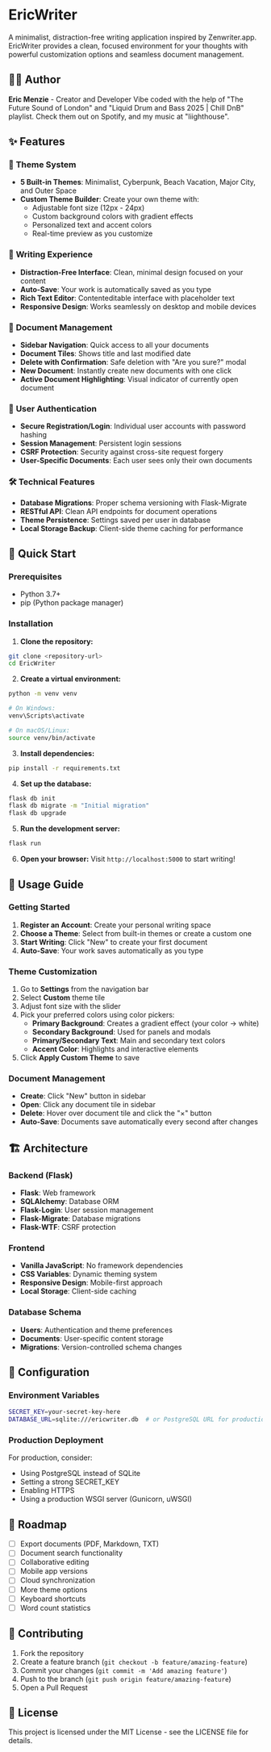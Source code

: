 # EricWriter

A minimalist, distraction-free writing application inspired by Zenwriter.app. EricWriter provides a clean, focused environment for your thoughts with powerful customization options and seamless document management.

## 👨‍💻 Author

**Eric Menzie** - Creator and Developer
Vibe coded with the help of "The Future Sound of London" and "Liquid Drum and Bass 2025 | Chill DnB" playlist. 
Check them out on Spotify, and my music at "liighthouse".

## ✨ Features

### 🎨 **Theme System**
- **5 Built-in Themes**: Minimalist, Cyberpunk, Beach Vacation, Major City, and Outer Space
- **Custom Theme Builder**: Create your own theme with:
  - Adjustable font size (12px - 24px)
  - Custom background colors with gradient effects
  - Personalized text and accent colors
  - Real-time preview as you customize

### 📝 **Writing Experience**
- **Distraction-Free Interface**: Clean, minimal design focused on your content
- **Auto-Save**: Your work is automatically saved as you type
- **Rich Text Editor**: Contenteditable interface with placeholder text
- **Responsive Design**: Works seamlessly on desktop and mobile devices

### 📁 **Document Management**
- **Sidebar Navigation**: Quick access to all your documents
- **Document Tiles**: Shows title and last modified date
- **Delete with Confirmation**: Safe deletion with "Are you sure?" modal
- **New Document**: Instantly create new documents with one click
- **Active Document Highlighting**: Visual indicator of currently open document

### 🔐 **User Authentication**
- **Secure Registration/Login**: Individual user accounts with password hashing
- **Session Management**: Persistent login sessions
- **CSRF Protection**: Security against cross-site request forgery
- **User-Specific Documents**: Each user sees only their own documents

### 🛠 **Technical Features**
- **Database Migrations**: Proper schema versioning with Flask-Migrate
- **RESTful API**: Clean API endpoints for document operations
- **Theme Persistence**: Settings saved per user in database
- **Local Storage Backup**: Client-side theme caching for performance

## 🚀 Quick Start

### Prerequisites
- Python 3.7+
- pip (Python package manager)

### Installation

1. **Clone the repository:**
```bash
git clone <repository-url>
cd EricWriter
```

2. **Create a virtual environment:**
```bash
python -m venv venv

# On Windows:
venv\Scripts\activate

# On macOS/Linux:
source venv/bin/activate
```

3. **Install dependencies:**
```bash
pip install -r requirements.txt
```

4. **Set up the database:**
```bash
flask db init
flask db migrate -m "Initial migration"
flask db upgrade
```

5. **Run the development server:**
```bash
flask run
```

6. **Open your browser:**
Visit `http://localhost:5000` to start writing!

## 📖 Usage Guide

### Getting Started
1. **Register an Account**: Create your personal writing space
2. **Choose a Theme**: Select from built-in themes or create a custom one
3. **Start Writing**: Click "New" to create your first document
4. **Auto-Save**: Your work saves automatically as you type

### Theme Customization
1. Go to **Settings** from the navigation bar
2. Select **Custom** theme tile
3. Adjust font size with the slider
4. Pick your preferred colors using color pickers:
   - **Primary Background**: Creates a gradient effect (your color → white)
   - **Secondary Background**: Used for panels and modals
   - **Primary/Secondary Text**: Main and secondary text colors
   - **Accent Color**: Highlights and interactive elements
5. Click **Apply Custom Theme** to save

### Document Management
- **Create**: Click "New" button in sidebar
- **Open**: Click any document tile in sidebar
- **Delete**: Hover over document tile and click the "×" button
- **Auto-Save**: Documents save automatically every second after changes

## 🏗 Architecture

### Backend (Flask)
- **Flask**: Web framework
- **SQLAlchemy**: Database ORM
- **Flask-Login**: User session management
- **Flask-Migrate**: Database migrations
- **Flask-WTF**: CSRF protection

### Frontend
- **Vanilla JavaScript**: No framework dependencies
- **CSS Variables**: Dynamic theming system
- **Responsive Design**: Mobile-first approach
- **Local Storage**: Client-side caching

### Database Schema
- **Users**: Authentication and theme preferences
- **Documents**: User-specific content storage
- **Migrations**: Version-controlled schema changes

## 🔧 Configuration

### Environment Variables
```bash
SECRET_KEY=your-secret-key-here
DATABASE_URL=sqlite:///ericwriter.db  # or PostgreSQL URL for production
```

### Production Deployment
For production, consider:
- Using PostgreSQL instead of SQLite
- Setting a strong SECRET_KEY
- Enabling HTTPS
- Using a production WSGI server (Gunicorn, uWSGI)

## 🎯 Roadmap

- [ ] Export documents (PDF, Markdown, TXT)
- [ ] Document search functionality
- [ ] Collaborative editing
- [ ] Mobile app versions
- [ ] Cloud synchronization
- [ ] More theme options
- [ ] Keyboard shortcuts
- [ ] Word count statistics

## 🤝 Contributing

1. Fork the repository
2. Create a feature branch (`git checkout -b feature/amazing-feature`)
3. Commit your changes (`git commit -m 'Add amazing feature'`)
4. Push to the branch (`git push origin feature/amazing-feature`)
5. Open a Pull Request

## 📄 License

This project is licensed under the MIT License - see the LICENSE file for details.

